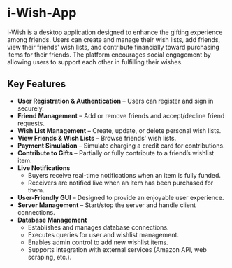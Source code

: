 # i-Wish-App

i-Wish is a desktop application designed to enhance the gifting experience among friends. Users can create and manage their wish lists, add friends, view their friends' wish lists, and contribute financially toward purchasing items for their friends. The platform encourages social engagement by allowing users to support each other in fulfilling their wishes.

## Key Features

- **User Registration & Authentication** – Users can register and sign in securely.
- **Friend Management** – Add or remove friends and accept/decline friend requests.
- **Wish List Management** – Create, update, or delete personal wish lists.
- **View Friends & Wish Lists** – Browse friends' wish lists.
- **Payment Simulation** – Simulate charging a credit card for contributions.
- **Contribute to Gifts** – Partially or fully contribute to a friend’s wishlist item.
- **Live Notifications**  
  - Buyers receive real-time notifications when an item is fully funded.  
  - Receivers are notified live when an item has been purchased for them.
- **User-Friendly GUI** – Designed to provide an enjoyable user experience.
- **Server Management** – Start/stop the server and handle client connections.
- **Database Management**  
  - Establishes and manages database connections.  
  - Executes queries for user and wishlist management.  
  - Enables admin control to add new wishlist items.  
  - Supports integration with external services (Amazon API, web scraping, etc.).
 

 
